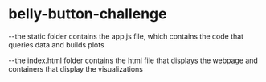# belly-button-challenge

--the static folder contains the app.js file, which contains the code that queries data and builds plots

--the index.html folder contains the html file that displays the webpage and containers that display the visualizations
